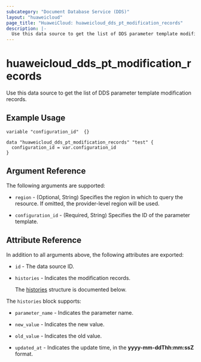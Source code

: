 ```yaml
---
subcategory: "Document Database Service (DDS)"
layout: "huaweicloud"
page_title: "HuaweiCloud: huaweicloud_dds_pt_modification_records"
description: |-
  Use this data source to get the list of DDS parameter template modification records.
---
```


# huaweicloud_dds_pt_modification_records

Use this data source to get the list of DDS parameter template modification records.

## Example Usage

```hcl
variable "configuration_id"  {}

data "huaweicloud_dds_pt_modification_records" "test" {
  configuration_id = var.configuration_id
}
```

## Argument Reference

The following arguments are supported:

* `region` - (Optional, String) Specifies the region in which to query the resource.
  If omitted, the provider-level region will be used.

* `configuration_id` - (Required, String) Specifies the ID of the parameter template.

## Attribute Reference

In addition to all arguments above, the following attributes are exported:

* `id` - The data source ID.

* `histories` - Indicates the modification records.

  The [histories](#histories_struct) structure is documented below.

<a name="histories_struct"></a>
The `histories` block supports:

* `parameter_name` - Indicates the parameter name.

* `new_value` - Indicates the new value.

* `old_value` - Indicates the old value.

* `updated_at` - Indicates the update time, in the **yyyy-mm-ddThh:mm:ssZ** format.
